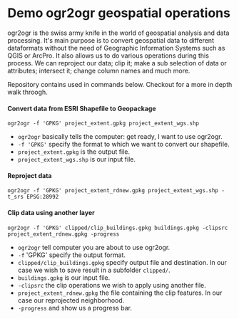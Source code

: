 # Demo ogr2ogr geospatial operations

ogr2ogr is the swiss army knife in the world of geospatial analysis and data processing. It's main purpose is to convert geospatial data to different dataformats without the need of Geographic Information Systems such as QGIS or ArcPro. It also allows us to do various operations during this process. We can reproject our data; clip it; make a sub selection of data or attributes; intersect it; change column names and much more.

Repository contains used in commands below. Checkout <link> for a more in depth walk throogh.

#### Convert data from ESRI Shapefile to Geopackage

`ogr2ogr -f 'GPKG' project_extent.gpkg project_extent_wgs.shp`

- `ogr2ogr` basically tells the computer: get ready, I want to use ogr2ogr.
- `-f 'GPKG'` specify the format to which we want to convert our shapefile.
- `project_extent.gpkg` is the output file.
- `project_extent_wgs.shp` is our input file.

#### Reproject data

`ogr2ogr -f 'GPKG' project_extent_rdnew.gpkg project_extent_wgs.shp -t_srs EPSG:28992`

#### Clip data using another layer

`ogr2ogr -f 'GPKG' clipped/clip_buildings.gpkg buildings.gpkg -clipsrc project_extent_rdnew.gpkg -progress`

- `ogr2ogr` tell computer you are about to use ogr2ogr.
- `-f` 'GPKG' specify the output format.
- `clipped/clip_buildings.gpkg` specify output file and destination. In our case we wish to save result in a subfolder `clipped/`.
- `buildings.gpkg` is our input file.
- `-clipsrc` the clip operations we wish to apply using another file.
- `project_extent_rdnew.gpkg` the file containing the clip features. In our case our reprojected neighborhood.
- `-progress` and show us a progress bar.
